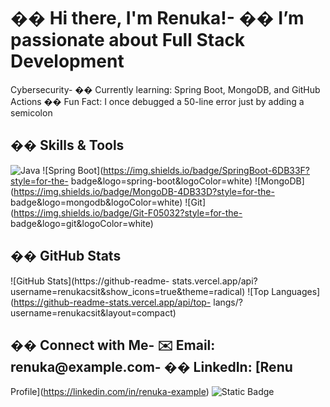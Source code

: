 # �� Hi there, I&#39;m Renuka!- �� I’m passionate about Full Stack Development
Cybersecurity- �� Currently learning: Spring Boot, MongoDB, and GitHub Actions
�� Fun Fact: I once debugged a 50-line error just by adding a semicolon
## ��️ Skills &amp; Tools
![Java](https://img.shields.io/badge/:badgeContent?style=for-the-badge&logo=%23&logoColor=blue)
![Spring Boot](https://img.shields.io/badge/SpringBoot-6DB33F?style=for-the-
badge&amp;logo=spring-boot&amp;logoColor=white)
![MongoDB](https://img.shields.io/badge/MongoDB-4DB33D?style=for-the-
badge&amp;logo=mongodb&amp;logoColor=white)
![Git](https://img.shields.io/badge/Git-F05032?style=for-the-
badge&amp;logo=git&amp;logoColor=white)
## �� GitHub Stats
![GitHub Stats](https://github-readme-
stats.vercel.app/api?username=renukacsit&amp;show_icons=true&amp;theme=radical)
![Top Languages](https://github-readme-stats.vercel.app/api/top-
langs/?username=renukacsit&amp;layout=compact)
## �� Connect with Me- ✉️ Email: renuka@example.com- �� LinkedIn: [Renu
Profile](https://linkedin.com/in/renuka-example)
![Static Badge](https://img.shields.io/badge/:badgeContent?style=for-the-badge&logo=%23&logoColor=blue)

